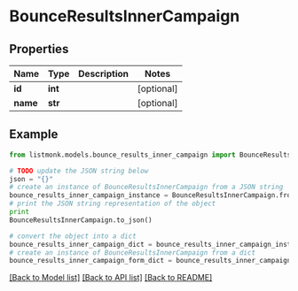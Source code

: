 # BounceResultsInnerCampaign


## Properties
Name | Type | Description | Notes
------------ | ------------- | ------------- | -------------
**id** | **int** |  | [optional] 
**name** | **str** |  | [optional] 

## Example

```python
from listmonk.models.bounce_results_inner_campaign import BounceResultsInnerCampaign

# TODO update the JSON string below
json = "{}"
# create an instance of BounceResultsInnerCampaign from a JSON string
bounce_results_inner_campaign_instance = BounceResultsInnerCampaign.from_json(json)
# print the JSON string representation of the object
print
BounceResultsInnerCampaign.to_json()

# convert the object into a dict
bounce_results_inner_campaign_dict = bounce_results_inner_campaign_instance.to_dict()
# create an instance of BounceResultsInnerCampaign from a dict
bounce_results_inner_campaign_form_dict = bounce_results_inner_campaign.from_dict(bounce_results_inner_campaign_dict)
```
[[Back to Model list]](../README.md#documentation-for-models) [[Back to API list]](../README.md#documentation-for-api-endpoints) [[Back to README]](../README.md)


